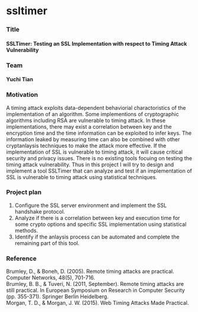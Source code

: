 # ssltimer

### Title
#### SSLTimer: Testing an SSL Implementation with respect to Timing Attack Vulnerability

### Team
#### Yuchi Tian

### Motivation
A timing attack exploits data-dependent behaviorial charactoristics of the implementation of an algorithm. Some implementions of cryptographic algorithms including RSA are vulnerable to timing attack. In these implementations, there may exist a correlation between key and the encryption time and the time information can be exploited to infer keys. The information leaked by measuring time can also be combined with other cryptanlaysis techniques to make the attack more effective. If the implementation of SSL is vulnerable to timing attack, it will cause critical security and privacy issues. There is no existing tools focuing on testing the timing attack vulnerability. Thus in this project I will try to design and implement a tool SSLTimer that can analyze and test if an implementation of SSL is vulnerable to timing attack using statistical techniques.

### Project plan
1. Configure the SSL server environment and implement the SSL handshake protocol.  
2. Analyze if there is a correlation between key and execution time for some crypto options and specific SSL implementation using statistical methods.  
3. Identify if the anlaysis process can be automated and complete the remaining part of this tool.  

### Reference
Brumley, D., & Boneh, D. (2005). Remote timing attacks are practical. Computer Networks, 48(5), 701-716.  
Brumley, B. B., & Tuveri, N. (2011, September). Remote timing attacks are still practical. In European Symposium on Research in Computer Security (pp. 355-371). Springer Berlin Heidelberg.  
Morgan, T. D., & Morgan, J. W. (2015). Web Timing Attacks Made Practical.  
